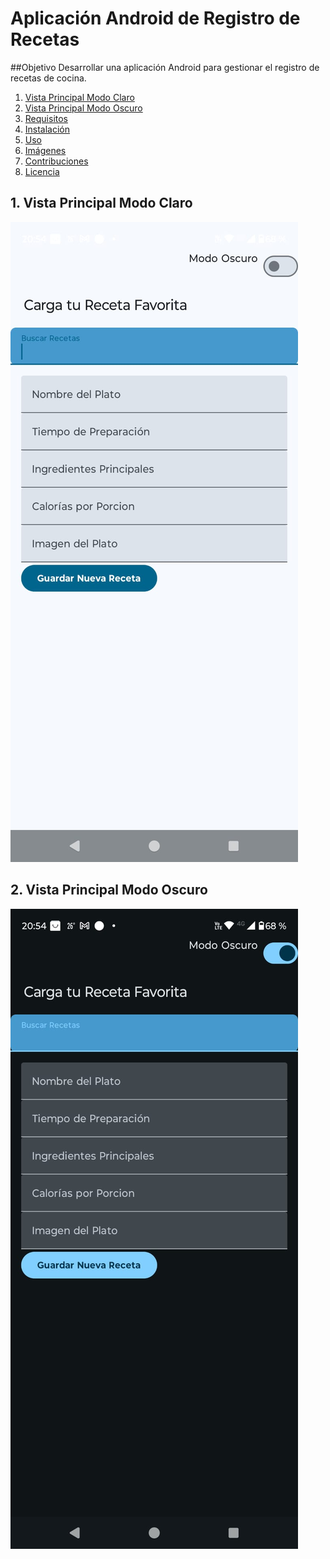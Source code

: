 # Aplicación Android de Registro de Recetas

##Objetivo
Desarrollar una aplicación Android para gestionar el registro de recetas de cocina.

1. [Vista Principal Modo Claro](#dVista-Principal-Modo-Claro)
2. [Vista Principal Modo Oscuro](#dVista-Principal-Modo-Oscuro)
3. [Requisitos](#requisitos)
4. [Instalación](#instalación)
5. [Uso](#uso)
6. [Imágenes](#imágenes)
7. [Contribuciones](#contribuciones)
8. [Licencia](#licencia)

## 1. Vista Principal Modo Claro   
![Texto alternativo](Imagenes/Img_1.jpg)

## 2. Vista Principal Modo Oscuro  
![Texto alternativo](Imagenes/Img_2.jpg)
